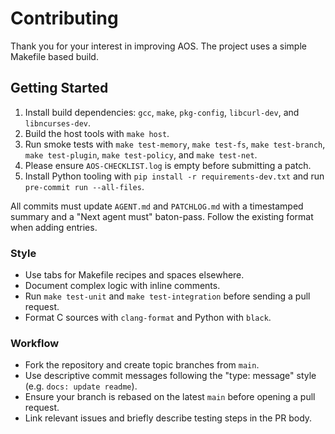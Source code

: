 # Contributing

Thank you for your interest in improving AOS. The project uses a simple Makefile based build.

## Getting Started
1. Install build dependencies: `gcc`, `make`, `pkg-config`, `libcurl-dev`, and `libncurses-dev`.
2. Build the host tools with `make host`.
3. Run smoke tests with `make test-memory`, `make test-fs`, `make test-branch`, `make test-plugin`, `make test-policy`, and `make test-net`.
4. Please ensure `AOS-CHECKLIST.log` is empty before submitting a patch.
5. Install Python tooling with `pip install -r requirements-dev.txt` and run `pre-commit run --all-files`.

All commits must update `AGENT.md` and `PATCHLOG.md` with a timestamped summary and a "Next agent must" baton-pass. Follow the existing format when adding entries.

### Style
- Use tabs for Makefile recipes and spaces elsewhere.
- Document complex logic with inline comments.
- Run `make test-unit` and `make test-integration` before sending a pull request.
 - Format C sources with `clang-format` and Python with `black`.

### Workflow
* Fork the repository and create topic branches from `main`.
* Use descriptive commit messages following the "type: message" style (e.g. `docs: update readme`).
* Ensure your branch is rebased on the latest `main` before opening a pull request.
* Link relevant issues and briefly describe testing steps in the PR body.

